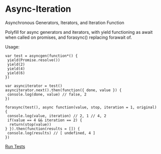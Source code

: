 # Async-Iteration
Asynchronous Generators, Iterators, and Iteration Function

Polyfill for async generators and iterators, with yield functioning as await when called on promises, and forasync() replacing forawait of.

Usage:

```
var test = asyncgen(function*() {
 yield(Promise.resolve())
 yield(2)
 yield(4)
 yield(6)
})

var asynciterator = test()
asynciterator.next().then(function({ done, value }) {
 console.log(done, value) // false, 2
})

forasync(test(), async function(value, stop, iteration = 1, original) {
 console.log(value, iteration) // 2, 1 // 4, 2
 if(value == 4 && iteration == 2) {
  return(stop(value))
} }).then(function(results = []) {
 console.log(results) // [ undefined, 4 ]
})
```

<a href="https://danielherr.github.io/Async-Iteration/tests.html">Run Tests</a>
